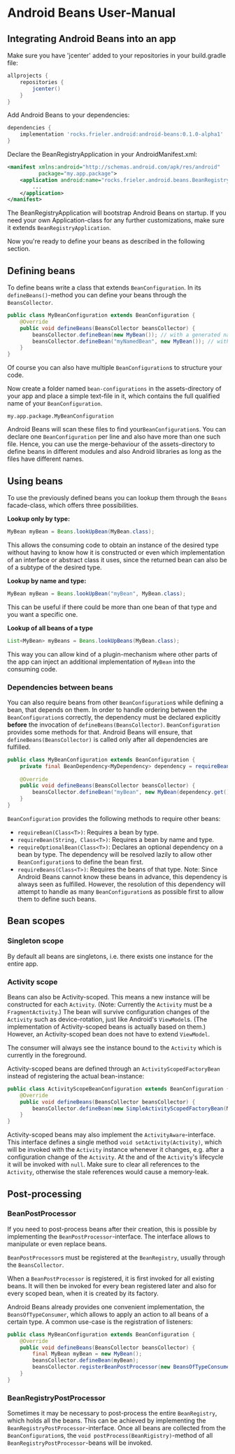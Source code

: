 # Android Beans User-Manual


## Integrating Android Beans into an app

Make sure you have 'jcenter' added to your repositories in your build.gradle file:
```groovy
allprojects {
    repositories {
        jcenter()
    }
}
```

Add Android Beans to your dependencies:
```groovy
dependencies {
    implementation 'rocks.frieler.android:android-beans:0.1.0-alpha1'
}
```

Declare the BeanRegistryApplication in your AndroidManifest.xml:
```xml
<manifest xmlns:android="http://schemas.android.com/apk/res/android"
          package="my.app.package">
    <application android:name="rocks.frieler.android.beans.BeanRegistryApplication">
        ...
    </application>
</manifest>
```
The BeanRegistryApplication will bootstrap Android Beans on startup. If you need your own Application-class for any
further customizations, make sure it extends `BeanRegistryApplication`.

Now you're ready to define your beans as described in the following section.


## Defining beans

To define beans write a class that extends `BeanConfiguration`. In its `defineBeans()`-method you can define your beans
through the `BeansCollector`.
```java
public class MyBeanConfiguration extends BeanConfiguration {
    @Override
    public void defineBeans(BeansCollector beansCollector) {
        beansCollector.defineBean(new MyBean()); // with a generated name
        beansCollector.defineBean("myNamedBean", new MyBean()); // with an explicit name
    }
}
```
Of course you can also have multiple `BeanConfiguration`s to structure your code.

Now create a folder named `bean-configurations` in the assets-directory of your app and place a simple text-file in it,
which contains the full qualified name of your `BeanConfiguration`.
```text
my.app.package.MyBeanConfiguration
```
Android Beans will scan these files to find your`BeanConfiguration`s. You can declare one `BeanConfiguration` per line
and also have more than one such file. Hence, you can use the merge-behaviour of the assets-directory to define beans in
different modules and also Android libraries as long as the files have different names.


## Using beans

To use the previously defined beans you can lookup them through the `Beans` facade-class, which offers three
possibilities.

**Lookup only by type:**
```java
MyBean myBean = Beans.lookUpBean(MyBean.class);
```
This allows the consuming code to obtain an instance of the desired type without having to know how it is constructed
or even which implementation of an interface or abstract class it uses, since the returned bean can also be of a subtype
of the desired type. 

**Lookup by name and type:**
```java
MyBean myBean = Beans.lookUpBean("myBean", MyBean.class);
```
This can be useful if there could be more than one bean of that type and you want a specific one.

**Lookup of all beans of a type**
```java
List<MyBean> myBeans = Beans.lookUpBeans(MyBean.class);
```
This way you can allow kind of a plugin-mechanism where other parts of the app can inject an additional implementation
of `MyBean` into the consuming code.

### Dependencies between beans 

You can also require beans from other `BeanConfiguration`s while defining a bean, that depends on them. In order to
handle ordering between the `BeanConfiguration`s correctly, the dependency must be declared explicitly **before** the
invocation of `defineBeans(BeansCollector)`. `BeanConfiguration` provides some methods for that. Android Beans will
ensure, that `defineBeans(BeansCollector)` is called only after all dependencies are fulfilled.
```java
public class MyBeanConfiguration extends BeanConfiguration {
    private final BeanDependency<MyDependency> dependency = requireBean(MyDependency.class);
    
    @Override
    public void defineBeans(BeansCollector beansCollector) {
        beansCollector.defineBean("myBean", new MyBean(dependency.get()));
    }
}
```
`BeanConfiguration` provides the following methods to require other beans:
- `requireBean(Class<T>)`: Requires a bean by type.
- `requireBean(String, Class<T>)`: Requires a bean by name and type.
- `requireOptionalBean(Class<T>)`: Declares an optional dependency on a bean by type. The dependency will be resolved
lazily to allow other `BeanConfiguration`s to define the bean first.
- `requireBeans(Class<T>)`: Requires the beans of that type. Note: Since Android Beans cannot know these beans in
advance, this dependency is always seen as fulfilled. However, the resolution of this dependency will attempt to handle
as many `BeanConfiguration`s as possible first to allow them to define such beans.


## Bean scopes

### Singleton scope

By default all beans are singletons, i.e. there exists one instance for the entire app.

### Activity scope

Beans can also be Activity-scoped. This means a new instance will be constructed for each `Activity`. (Note: Currently
the `Activity` must be a `FragmentActivity`.)
The bean will survive configuration changes of the `Activity` such as device-rotation, just like Android's `ViewModel`s.
(The implementation of Activity-scoped beans is actually based on them.) However, an Activity-scoped bean does not have
to extend `ViewModel`.

The consumer will always see the instance bound to the `Activity` which is currently in the foreground.

Activity-scoped beans are defined through an `ActivityScopedFactoryBean` instead of registering the actual
bean-instance:
```java
public class ActivityScopeBeanConfiguration extends BeanConfiguration {
    @Override
    public void defineBeans(BeansCollector beansCollector) {
        beansCollector.defineBean(new SimpleActivityScopedFactoryBean(MyBean.class, MyBean::new));
    }
}
```

Activity-scoped beans may also implement the `ActivityAware`-interface. This interface defines a single method
`void setActivity(Activity)`, which will be invoked with the `Activity` instance whenever it changes, e.g. after a
configuration change of the `Activity`. At the and of the `Activity`'s lifecycle it will be invoked with `null`. Make
sure to clear all references to the `Activity`, otherwise the stale references would cause a memory-leak.


## Post-processing

### BeanPostProcessor

If you need to post-process beans after their creation, this is possible by implementing the
`BeanPostProcessor`-interface. The interface allows to manipulate or even replace beans.

`BeanPostProcessor`s must be registered at the `BeanRegistry`, usually through the `BeansCollector`.

When a `BeanPostProcessor` is registered, it is first invoked for all existing beans. It will then be invoked for every
bean registered later and also for every scoped bean, when it is created by its factory.

Android Beans already provides one convenient implementation, the `BeansOfTypeConsumer`, which allows to apply an action
to all beans of a certain type. A common use-case is the registration of listeners:
```java
public class MyBeanConfiguration extends BeanConfiguration {
    @Override
    public void defineBeans(BeansCollector beansCollector) {
        final MyBean myBean = new MyBean();
        beansCollector.defineBean(myBean);
        beansCollector.registerBeanPostProcessor(new BeansOfTypeConsumer(MyBeanListener.class, myBean::registerListener));
    }
}
```

### BeanRegistryPostProcessor

Sometimes it may be necessary to post-process the entire `BeanRegistry`, which holds all the beans. This can be achieved
by implementing the `BeanRegistryPostProcessor`-interface. Once all beans are collected from the `BeanConfiguration`s,
the `void postProcess(BeanRigistry)`-method of all `BeanRegistryPostProcessor`-beans will be invoked.
